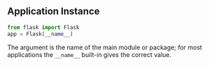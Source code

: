 ## Application Instance
```python
from flask import Flask
app = Flask(__name__)
```

The argument is the name of the main module or package; for most applications the `__name__` built-in gives the correct value.
